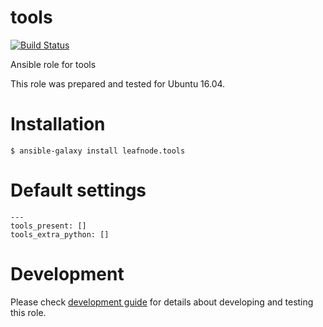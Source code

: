 # tools

[![Build Status](https://travis-ci.com/leafnode/ansible-role-tools.svg?branch=master)](https://travis-ci.com/leafnode/ansible-role-tools)

Ansible role for tools

This role was prepared and tested for Ubuntu 16.04.

# Installation

`$ ansible-galaxy install leafnode.tools`

# Default settings

```
---
tools_present: []
tools_extra_python: []
```

# Development

Please check [development guide](DEVELOPMENT.md) for details about developing and testing this role.
